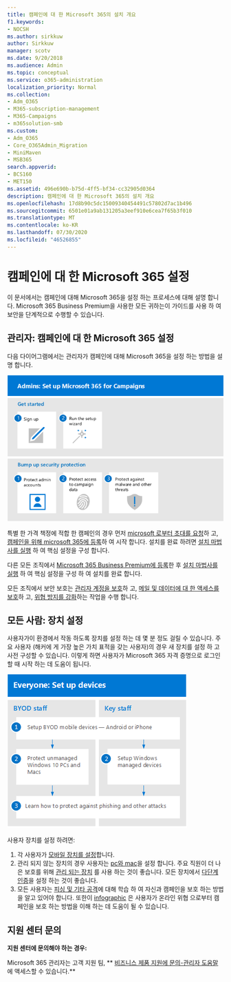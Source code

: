 ```yaml
---
title: 캠페인에 대 한 Microsoft 365의 설치 개요
f1.keywords:
- NOCSH
ms.author: sirkkuw
author: Sirkkuw
manager: scotv
ms.date: 9/20/2018
ms.audience: Admin
ms.topic: conceptual
ms.service: o365-administration
localization_priority: Normal
ms.collection:
- Adm_O365
- M365-subscription-management
- M365-Campaigns
- m365solution-smb
ms.custom:
- Adm_O365
- Core_O365Admin_Migration
- MiniMaven
- MSB365
search.appverid:
- BCS160
- MET150
ms.assetid: 496e690b-b75d-4ff5-bf34-cc32905d0364
description: 캠페인에 대 한 Microsoft 365의 설치 개요
ms.openlocfilehash: 17d8b90c5dc15009340454491c57802d7ac1b496
ms.sourcegitcommit: 6501e01a9ab131205a3eef910e6cea7f65b3f010
ms.translationtype: MT
ms.contentlocale: ko-KR
ms.lasthandoff: 07/30/2020
ms.locfileid: "46526855"
---
```

# <a name="set-up-microsoft-365-for-campaigns"></a>캠페인에 대 한 Microsoft 365 설정

이 문서에서는 캠페인에 대해 Microsoft 365을 설정 하는 프로세스에 대해 설명 합니다. Microsoft 365 Business Premium을 사용한 모든 귀하는이 가이드를 사용 하 여 보안을 단계적으로 수행할 수 있습니다. 

## <a name="admins-set-up-microsoft-365-for-campaigns"></a>관리자: 캠페인에 대 한 Microsoft 365 설정
다음 다이어그램에서는 관리자가 캠페인에 대해 Microsoft 365을 설정 하는 방법을 설명 합니다.

![캠페인에 대 한 Microsoft 365을 설정 하는 단계](../media/M365-democracy-SetUpProcess.png)

특별 한 가격 책정에 적합 한 캠페인의 경우 먼저 [microsoft 로부터 초대를 요청](https://m365forcampaigns.microsoft.com/)하 고, [캠페인을 위해 microsoft 365에 등록](m365-campaigns-sign-up.md)하 여 시작 합니다. 설치를 완료 하려면 [설치 마법사를 실행](../business/set-up.md?toc=/microsoft-365/campaigns/toc.json) 하 여 핵심 설정을 구성 합니다.

다른 모든 조직에서 [Microsoft 365 Business Premium에 등록](../business/sign-up.md)한 후 [설치 마법사를 실행](../business/set-up.md?toc=/microsoft-365/campaigns/toc.json) 하 여 핵심 설정을 구성 하 여 설치를 완료 합니다.

모든 조직에서 보안 보호는 [관리자 계정을 보호](m365-campaigns-protect-admin-accounts.md)하 고, [메일 및 데이터에 대 한 액세스를 보호](m365-campaigns-conditional-access.md)하 고, [위협 방지를 강화](m365-campaigns-increase-protection.md)하는 작업을 수행 합니다.


 ## <a name="everyone-set-up-your-devices"></a>모든 사람: 장치 설정 
 
사용자가이 환경에서 작동 하도록 장치를 설정 하는 데 몇 분 정도 걸릴 수 있습니다. 주요 사용자 (해커에 게 가장 높은 가치 표적을 갖는 사용자)의 경우 새 장치를 설정 하 고 사전 구성할 수 있습니다. 이렇게 하면 사용자가 Microsoft 365 자격 증명으로 로그인 할 때 시작 하는 데 도움이 됩니다. 

![사용자 장치 설정 프로세스](../media/m365-democracy-user-device-setup.png)
  
사용자 장치를 설정 하려면: 
1. 각 사용자가 [모바일 장치를 설정](../business/set-up-mobile-devices.md?toc=%2Fmicrosoft-365%2Fcampaigns%2Ftoc.json)합니다. 
2. 관리 되지 않는 장치의 경우 사용자는 [pc와 mac](m365-campaigns-protect-pcs-macs.md)을 설정 합니다. 주요 직원이 더 나은 보호를 위해 [관리 되는 장치](../business/set-up-windows-devices.md?toc=/microsoft-365/campaigns/toc.json) 를 사용 하는 것이 좋습니다. 모든 장치에서 [다단계 인증](m365-campaigns-multifactor-authenication.md)을 설정 하는 것이 좋습니다. 
3. 모든 사용자는 [피싱 및 기타 공격](m365-campaigns-phishing-and-attacks.md)에 대해 학습 하 여 자신과 캠페인을 보호 하는 방법을 알고 있어야 합니다. 또한이 [infographic](m365-campaigns-protect-campaign-infographic.md) 은 사용자가 온라인 위협 으로부터 캠페인을 보호 하는 방법을 이해 하는 데 도움이 될 수 있습니다.

## <a name="contact-support"></a>지원 센터 문의

 **지원 센터에 문의해야 하는 경우:**
  
Microsoft 365 관리자는 고객 지원 팀, ** [비즈니스 제품 지원에 문의-관리자 도움말](https://docs.microsoft.com/microsoft-365/admin/contact-support-for-business-products) 에 액세스할 수 있습니다.**
    

